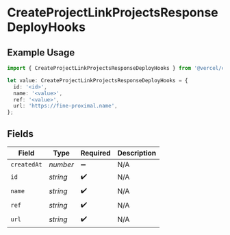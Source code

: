 # CreateProjectLinkProjectsResponseDeployHooks

## Example Usage

```typescript
import { CreateProjectLinkProjectsResponseDeployHooks } from '@vercel/client/models/operations';

let value: CreateProjectLinkProjectsResponseDeployHooks = {
  id: '<id>',
  name: '<value>',
  ref: '<value>',
  url: 'https://fine-proximal.name',
};
```

## Fields

| Field       | Type     | Required           | Description |
| ----------- | -------- | ------------------ | ----------- |
| `createdAt` | _number_ | :heavy_minus_sign: | N/A         |
| `id`        | _string_ | :heavy_check_mark: | N/A         |
| `name`      | _string_ | :heavy_check_mark: | N/A         |
| `ref`       | _string_ | :heavy_check_mark: | N/A         |
| `url`       | _string_ | :heavy_check_mark: | N/A         |
